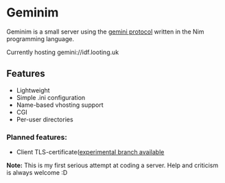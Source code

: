 # Geminim

Geminim is a small server using the [gemini protocol](https://gemini.circumlunar.space/) written in the Nim programming language.

Currently hosting gemini://idf.looting.uk

## Features
* Lightweight
* Simple .ini configuration
* Name-based vhosting support
* CGI
* Per-user directories

### Planned features:
* Client TLS-certificate([experimental branch available](https://github.com/ardek66/geminim/tree/experimental)


**Note:** This is my first serious attempt at coding a server. Help and criticism is always welcome :D
